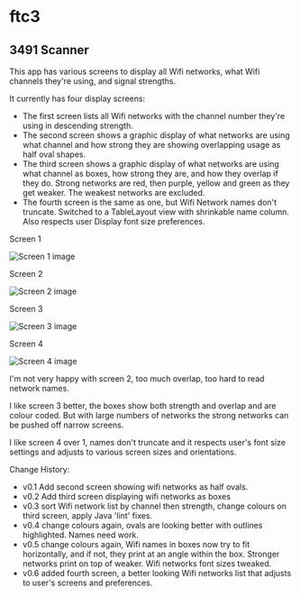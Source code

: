 # ftc3
## 3491 Scanner
This app has various screens to display all Wifi networks, what Wifi channels they're using, and signal strengths.

It currently has four display screens:
- The first screen lists all Wifi networks with the channel number they're using in descending strength.
- The second screen shows a graphic display of what networks are using what channel and how strong they are showing overlapping usage as half oval shapes.
- The third screen shows a graphic display of what networks are using what channel as boxes, how strong they are, and how they overlap if they do. Strong networks are red, then purple, yellow and green as they get weaker. The weakest networks are excluded.
- The fourth screen is the same as one, but Wifi Network names don't truncate. Switched to a TableLayout view with shrinkable name column. Also respects user Display font size preferences.

Screen 1

![Screen 1 image](doc/device-2015-06-25-073218.png "Screen 1 - Wifi networks channel and strength")

Screen 2

![Screen 2 image](doc/device-2015-06-25-083334.png "Screen 2 - Wifi networks as half ovals")

Screen 3

![Screen 3 image](doc/device-2015-06-27-163717.png "Screen 3 - Wifi networks as boxes")

Screen 4

![Screen 4 image](doc/device-2015-07-01-104243.png "Screen 4 - Wifi networks channel and strength")

I'm not very happy with screen 2, too much overlap, too hard to read network names.

I like screen 3 better, the boxes show both strength and overlap and are colour coded.
But with large numbers of networks the strong networks can be pushed off narrow screens.

I like screen 4 over 1, names don't truncate and it respects user's font size settings and adjusts to various screen sizes and orientations.

Change History:
- v0.1 Add second screen showing wifi networks as half ovals.
- v0.2 Add third screen displaying wifi networks as boxes
- v0.3 sort Wifi network list by channel then strength, change colours on third screen, apply Java 'lint' fixes.
- v0.4 change colours again, ovals are looking better with outlines highlighted. Names need work.
- v0.5 change colours again, Wifi names in boxes now try to fit horizontally, and if not, they print at an angle within the box. Stronger networks print on top of weaker. Wifi networks font sizes tweaked.
- v0.6 added fourth screen, a better looking Wifi networks list that adjusts to user's screens and preferences.
